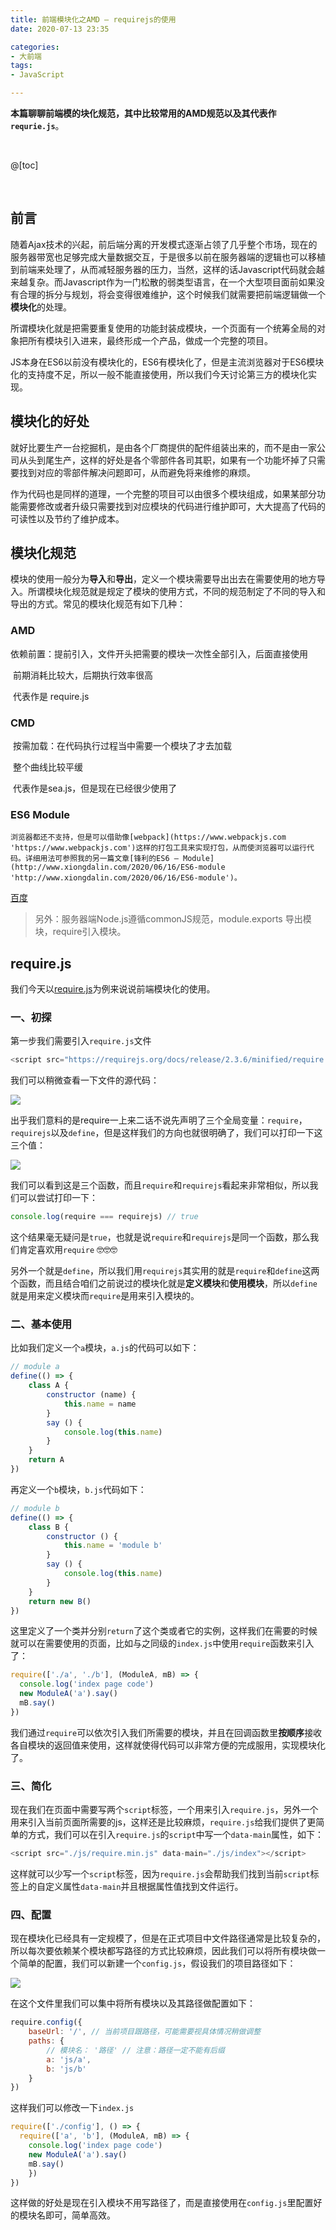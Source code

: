 ```yaml
---
title: 前端模块化之AMD — requirejs的使用
date: 2020-07-13 23:35

categories:
- 大前端
tags:
- JavaScript

---
```


**本篇聊聊前端模的块化规范，其中比较常用的AMD规范以及其代表作`requrie.js`**。

<br>

@[toc]

<br>



## 前言

随着Ajax技术的兴起，前后端分离的开发模式逐渐占领了几乎整个市场，现在的服务器带宽也足够完成大量数据交互，于是很多以前在服务器端的逻辑也可以移植到前端来处理了，从而减轻服务器的压力，当然，这样的话Javascript代码就会越来越复杂。而Javascript作为一门松散的弱类型语言，在一个大型项目面前如果没有合理的拆分与规划，将会变得很难维护，这个时候我们就需要把前端逻辑做一个**模块化**的处理。

所谓模块化就是把需要重复使用的功能封装成模块，一个页面有一个统筹全局的对象把所有模块引入进来，最终形成一个产品，做成一个完整的项目。

JS本身在ES6以前没有模块化的，ES6有模块化了，但是主流浏览器对于ES6模块化的支持度不足，所以一般不能直接使用，所以我们今天讨论第三方的模块化实现。



## 模块化的好处

就好比要生产一台挖掘机，是由各个厂商提供的配件组装出来的，而不是由一家公司从头到尾生产，这样的好处是各个零部件各司其职，如果有一个功能坏掉了只需要找到对应的零部件解决问题即可，从而避免将来维修的麻烦。

作为代码也是同样的道理，一个完整的项目可以由很多个模块组成，如果某部分功能需要修改或者升级只需要找到对应模块的代码进行维护即可，大大提高了代码的可读性以及节约了维护成本。



## 模块化规范

模块的使用一般分为**导入**和**导出**，定义一个模块需要导出出去在需要使用的地方导入。所谓模块化规范就是规定了模块的使用方式，不同的规范制定了不同的导入和导出的方式。常见的模块化规范有如下几种：

### AMD

​	依赖前置：提前引入，文件开头把需要的模块一次性全部引入，后面直接使用

​	前期消耗比较大，后期执行效率很高

​	代表作是 require.js

### CMD

​	按需加载：在代码执行过程当中需要一个模块了才去加载

​	整个曲线比较平缓

​	代表作是sea.js，但是现在已经很少使用了

### ES6 Module

 	浏览器都还不支持，但是可以借助像[webpack](https://www.webpackjs.com 'https://www.webpackjs.com')这样的打包工具来实现打包，从而使浏览器可以运行代码。详细用法可参照我的另一篇文章[锋利的ES6 — Module](http://www.xiongdalin.com/2020/06/16/ES6-module 'http://www.xiongdalin.com/2020/06/16/ES6-module')。

[百度](http://www.baidu.com)

> 另外：服务器端Node.js遵循commonJS规范，module.exports 导出模块，require引入模块。



## require.js

我们今天以[require.js](https://requirejs.org 'https://requirejs.org')为例来说说前端模块化的使用。



### 一、初探

第一步我们需要引入`require.js`文件

```javascript
<script src="https://requirejs.org/docs/release/2.3.6/minified/require.js"></script>
```

我们可以稍微查看一下文件的源代码：

![](/img/article/require01.png)

出乎我们意料的是require一上来二话不说先声明了三个全局变量：`require`，`requirejs`以及`define`，但是这样我们的方向也就很明确了，我们可以打印一下这三个值：

![](/img/article/require02.jpg)

我们可以看到这是三个函数，而且`require`和`requirejs`看起来非常相似，所以我们可以尝试打印一下：

```javascript
console.log(require === requirejs) // true
```

这个结果毫无疑问是`true`，也就是说`require`和`requirejs`是同一个函数，那么我们肯定喜欢用`require` 🤓🤓🤓

另外一个就是`define`，所以我们用`requirejs`其实用的就是`require`和`define`这两个函数，而且结合咱们之前说过的模块化就是**定义模块**和**使用模块**，所以`define`就是用来定义模块而`require`是用来引入模块的。



### 二、基本使用

比如我们定义一个`a`模块，`a.js`的代码可以如下：

```javascript
// module a
define(() => {
    class A {
        constructor (name) {
            this.name = name
        }
        say () {
            console.log(this.name)
        }
    }
    return A
})
```

再定义一个`b`模块，`b.js`代码如下：

```javascript
// module b
define(() => {
    class B {
        constructor () {
            this.name = 'module b'
        }
        say () {
            console.log(this.name)
        }
    }
    return new B()
})
```

这里定义了一个类并分别`return`了这个类或者它的实例，这样我们在需要的时候就可以在需要使用的页面，比如与之同级的`index.js`中使用`require`函数来引入了：

```javascript
require(['./a', './b'], (ModuleA, mB) => {
  console.log('index page code')
  new ModuleA('a').say()
  mB.say()
})
```

我们通过`require`可以依次引入我们所需要的模块，并且在回调函数里**按顺序**接收各自模块的返回值来使用，这样就使得代码可以非常方便的完成服用，实现模块化了。



### 三、简化

现在我们在页面中需要写两个`script`标签，一个用来引入`require.js`，另外一个用来引入当前页面所需要的js，这样还是比较麻烦，`require.js`给我们提供了更简单的方式，我们可以在引入`require.js`的`script`中写一个`data-main`属性，如下：

```javascript
<script src="./js/require.min.js" data-main="./js/index"></script>
```

这样就可以少写一个`script`标签，因为`require.js`会帮助我们找到当前`script`标签上的自定义属性`data-main`并且根据属性值找到文件运行。



### 四、配置

现在模块化已经具有一定规模了，但是在正式项目中文件路径通常是比较复杂的，所以每次要依赖某个模块都写路径的方式比较麻烦，因此我们可以将所有模块做一个简单的配置，我们可以新建一个`config.js`，假设我们的项目路径如下：

![](/img/article/require03.png)

在这个文件里我们可以集中将所有模块以及其路径做配置如下：

```javascript
require.config({
    baseUrl: '/', // 当前项目跟路径，可能需要视具体情况稍做调整
    paths: {
        // 模块名： '路径' // 注意：路径一定不能有后缀
        a: 'js/a',
        b: 'js/b'
    }
})
```

这样我们可以修改一下`index.js`

```javascript
require(['./config'], () => {
  require(['a', 'b'], (ModuleA, mB) => {
  	console.log('index page code')
  	new ModuleA('a').say()
  	mB.say()
	})
})
```

这样做的好处是现在引入模块不用写路径了，而是直接使用在`config.js`里配置好的模块名即可，简单高效。

